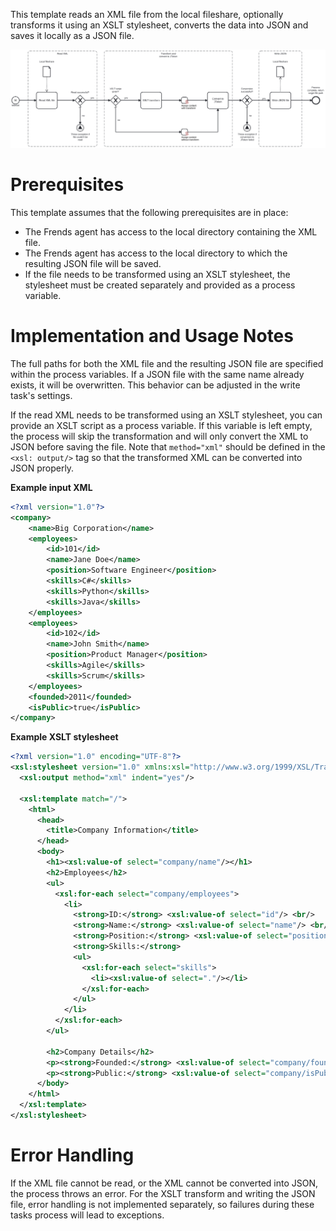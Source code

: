 This template reads an XML file from the local fileshare, optionally transforms it using an XSLT stylesheet, converts the data into JSON and saves it locally as a JSON file.

![Template](assets/XML-to-JSON-Transform-and-convert-data.svg)

# Prerequisites

This template assumes that the following prerequisites are in place:

- The Frends agent has access to the local directory containing the XML file.
- The Frends agent has access to the local directory to which the resulting JSON file will be saved.
- If the file needs to be transformed using an XSLT stylesheet, the stylesheet must be created separately and provided as a process variable.

# Implementation and Usage Notes

The full paths for both the XML file and the resulting JSON file are specified within the process variables. If a JSON file with the same name already exists, it will be overwritten. This behavior can be adjusted in the write task's settings.

If the read XML needs to be transformed using an XSLT stylesheet, you can provide an XSLT script as a process variable. If this variable is left empty, the process will skip the transformation and will only convert the XML to JSON before saving the file. Note that `method="xml"` should be defined in the `<xsl: output/>` tag so that the transformed XML can be converted into JSON properly.

**Example input XML**

```xml
<?xml version="1.0"?>
<company>
	<name>Big Corporation</name>
	<employees>
		<id>101</id>
		<name>Jane Doe</name>
		<position>Software Engineer</position>
		<skills>C#</skills>
		<skills>Python</skills>
		<skills>Java</skills>
	</employees>
	<employees>
		<id>102</id>
		<name>John Smith</name>
		<position>Product Manager</position>
		<skills>Agile</skills>
		<skills>Scrum</skills>
	</employees>
	<founded>2011</founded>
	<isPublic>true</isPublic>
</company>
```

**Example XSLT stylesheet**

```xml
<?xml version="1.0" encoding="UTF-8"?>
<xsl:stylesheet version="1.0" xmlns:xsl="http://www.w3.org/1999/XSL/Transform">
  <xsl:output method="xml" indent="yes"/>

  <xsl:template match="/">
    <html>
      <head>
        <title>Company Information</title>
      </head>
      <body>
        <h1><xsl:value-of select="company/name"/></h1>
        <h2>Employees</h2>
        <ul>
          <xsl:for-each select="company/employees">
            <li>
              <strong>ID:</strong> <xsl:value-of select="id"/> <br/>
              <strong>Name:</strong> <xsl:value-of select="name"/> <br/>
              <strong>Position:</strong> <xsl:value-of select="position"/> <br/>
              <strong>Skills:</strong>
              <ul>
                <xsl:for-each select="skills">
                  <li><xsl:value-of select="."/></li>
                </xsl:for-each>
              </ul>
            </li>
          </xsl:for-each>
        </ul>

        <h2>Company Details</h2>
        <p><strong>Founded:</strong> <xsl:value-of select="company/founded"/></p>
        <p><strong>Public:</strong> <xsl:value-of select="company/isPublic"/></p>
      </body>
    </html>
  </xsl:template>
</xsl:stylesheet>

```

# Error Handling

If the XML file cannot be read, or the XML cannot be converted into JSON, the process throws an error. For the XSLT transform and writing the JSON file, error handling is not implemented separately, so failures during these tasks process will lead to exceptions.
